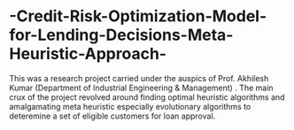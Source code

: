 # -Credit-Risk-Optimization-Model-for-Lending-Decisions-Meta-Heuristic-Approach-
This was a research project carried under the auspics of Prof. Akhilesh Kumar (Department of Industrial Engineering &amp; Management) . The main crux of the project revolved around finding optimal heuristic algorithms and amalgamating meta heuristic especially evolutionary algorithms to deteremine a set of eligible customers for loan approval.
